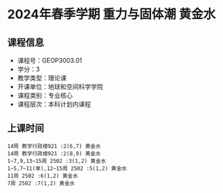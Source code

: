# 2024年春季学期 重力与固体潮 黄金水






## 课程信息

- 课程号：GEOP3003.01
- 学分：3
- 教学类型：理论课
- 开课单位：地球和空间科学学院
- 课程类别：专业核心
- 课程层次：本科计划内课程

## 上课时间

```
14周 教学行政楼921 :2(6,7) 黄金水
14周 教学行政楼921 :2(8,9) 黄金水
1~7,9,13~15周 2502 :3(1,2) 黄金水
1~5,7~11(单),12~15周 2502 :5(1,2) 黄金水
11周 2502 :6(1,2) 黄金水
7周 2502 :7(1,2) 黄金水
```

